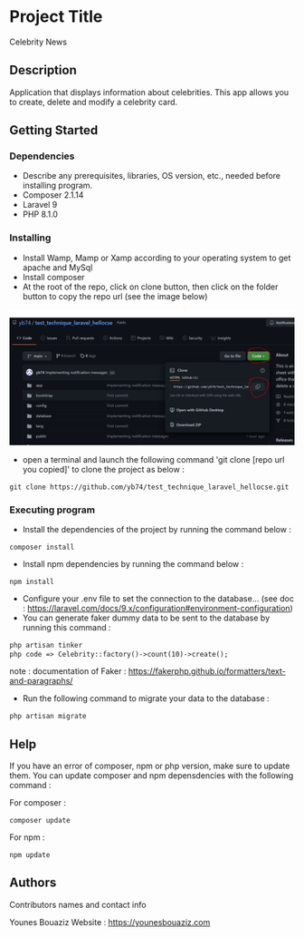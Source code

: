 # Project Title

Celebrity News

## Description

Application that displays information about celebrities.
This app allows you to create, delete and modify a celebrity card.

## Getting Started

### Dependencies

* Describe any prerequisites, libraries, OS version, etc., needed before installing program.
* Composer 2.1.14
* Laravel 9
* PHP 8.1.0

### Installing

* Install Wamp, Mamp or Xamp according to your operating system to get apache and MySql
* Install composer
* At the root of the repo, click on clone button, then click on the folder button to copy the repo url (see the image below)

![img_1.png](img_1.png)

* open a terminal and launch the following command 'git clone [repo url you copied]' to clone the project as below :

```
git clone https://github.com/yb74/test_technique_laravel_hellocse.git
```

### Executing program

* Install the dependencies of the project by running the command below :

```
composer install
```

* Install npm dependencies by running the command below :

```
npm install
```

* Configure your .env file to set the connection to the database... (see doc : https://laravel.com/docs/9.x/configuration#environment-configuration)
* You can generate faker dummy data to be sent to the database by running this command :

```
php artisan tinker
php code => Celebrity::factory()->count(10)->create();
```

note : documentation of Faker : https://fakerphp.github.io/formatters/text-and-paragraphs/

* Run the following command to migrate your data to the database :

```
php artisan migrate
```

## Help

If you have an error of composer, npm or php version, make sure to update them.
You can update composer and npm depensdencies with the following command :

For composer :
```
composer update
```

For npm :
```
npm update
```

## Authors

Contributors names and contact info

Younes Bouaziz
Website : https://younesbouaziz.com

<!-- ## Version History

* 0.2
    * Various bug fixes and optimizations
    * See [commit change]() or See [release history]()
* 0.1
    * Initial Release

## License

This project is licensed under the [NAME HERE] License - see the LICENSE.md file for details -->

<!-- ## Acknowledgments

Inspiration, code snippets, etc.
* [awesome-readme](https://github.com/matiassingers/awesome-readme)
* [PurpleBooth](https://gist.github.com/PurpleBooth/109311bb0361f32d87a2)
* [dbader](https://github.com/dbader/readme-template)
* [zenorocha](https://gist.github.com/zenorocha/4526327)
* [fvcproductions](https://gist.github.com/fvcproductions/1bfc2d4aecb01a834b46) -->